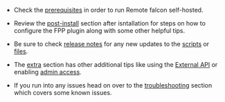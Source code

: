 
- Check the [prerequisites](prerequisites.md) in order to run Remote falcon self-hosted.

- Review the [post-install](../main/post-install.md) section after isntallation for steps on how to configure the FPP plugin along with some other helpful tips.

- Be sure to check [release notes](../release-notes.md) for any new updates to the [scripts](../scripts/index.md) or [files](../architecture/files.md).

- The [extra](../extra/index.md) section has other additional tips like using the [External API](../extra/index.md#external-api) or enabling [admin access](../extra/index.md#admin-access).

- If you run into any issues head on over to the [troubleshooting](../troubleshooting/index.md) section which covers some known issues.